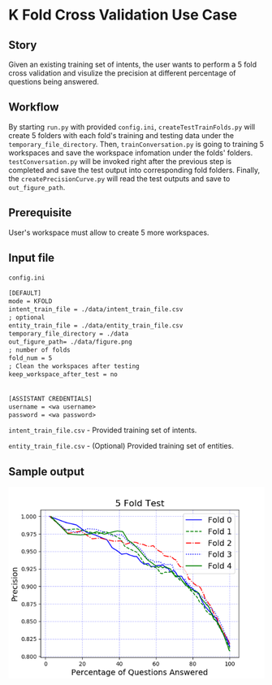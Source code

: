 # K Fold Cross Validation Use Case

## Story
Given an existing training set of intents, the user wants to perform a 5 fold cross validation and visulize the precision at different percentage of questions being answered.

## Workflow
By starting `run.py` with provided `config.ini`, `createTestTrainFolds.py` will create 5 folders with each fold's training and testing data under the `temporary_file_directory`. Then, `trainConversation.py` is going to training 5 workspaces and save the workspace infomation under the folds' folders. `testConversation.py` will be invoked right after the previous step is completed and save the test output into corresponding fold folders. Finally, the `createPrecisionCurve.py` will read the test outputs and save to `out_figure_path`.

## Prerequisite
User's workspace must allow to create 5 more workspaces.

## Input file
`config.ini`

```
[DEFAULT]
mode = KFOLD
intent_train_file = ./data/intent_train_file.csv
; optional
entity_train_file = ./data/entity_train_file.csv
temporary_file_directory = ./data
out_figure_path= ./data/figure.png
; number of folds
fold_num = 5
; Clean the workspaces after testing
keep_workspace_after_test = no


[ASSISTANT CREDENTIALS]
username = <wa username>
password = <wa password>
```

`intent_train_file.csv` - Provided training set of intents.

`entity_train_file.csv` - (Optional) Provided training set of entities.

## Sample output
![KFold curves](../resources/kfold-curves.png)
